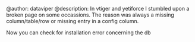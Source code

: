 @author: dataviper
@description:
In vtiger and yetiforce I stumbled upon a broken page on some occassions. The reason was always a missing column/table/row or missing entry in a config column.

Now you can check for installation error concerning the db